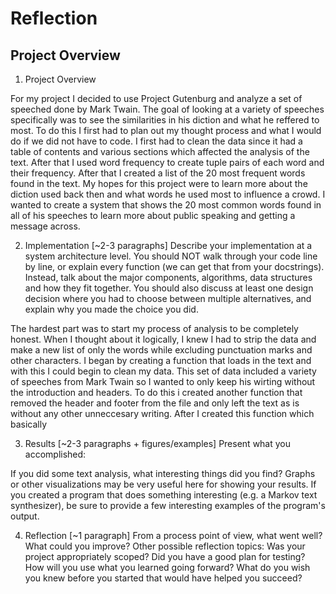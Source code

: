 # Reflection 

## Project Overview

1. Project Overview

For my project I decided to use Project Gutenburg and analyze a set of speeched done by Mark Twain. The goal of looking at a variety of speeches specifically was to see the similarities in his diction and what he reffered to most. To do this I first had to plan out my thought process and what I would do if we did not have to code. I first had to clean the data since it had a table of contents and various sections which affected the analysis of the text. After that I used word frequency to create tuple pairs of each word and their frequency. After that I created a list of the 20 most frequent words found in the text. My hopes for this project were to learn more about the diction used back then and what words he used most to influence a crowd. I wanted to create a system that shows the 20 most common words found in all of his speeches to learn more about public speaking and getting a message across. 

2. Implementation [~2-3 paragraphs] Describe your implementation at a system architecture level. You should NOT walk through your code line by line, or explain every function (we can get that from your docstrings). Instead, talk about the major components, algorithms, data structures and how they fit together. You should also discuss at least one design decision where you had to choose between multiple alternatives, and explain why you made the choice you did.

The hardest part was to start my process of analysis to be completely honest. When I thought about it logically, I knew I had to strip the data and make a new list of only the words while excluding punctuation marks and other characters. I began by creating a function that loads in the text and with this I could begin to clean my data. This set of data included a variety of speeches from Mark Twain so I wanted to only keep his wirting without the introduction and headers. To do this i created another function that removed the header and footer from the file and only left the text as is without any other unneccesary writing. After I created this function which basically 


3. Results [~2-3 paragraphs + figures/examples] Present what you accomplished:

If you did some text analysis, what interesting things did you find? Graphs or other visualizations may be very useful here for showing your results.
If you created a program that does something interesting (e.g. a Markov text synthesizer), be sure to provide a few interesting examples of the program's output.



4. Reflection [~1 paragraph] From a process point of view, what went well? What could you improve? Other possible reflection topics: Was your project appropriately scoped? Did you have a good plan for testing? How will you use what you learned going forward? What do you wish you knew before you started that would have helped you succeed?